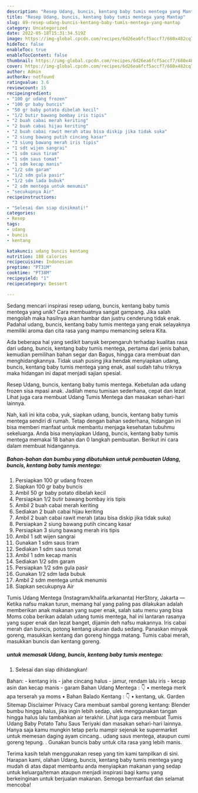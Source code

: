 ```yaml
---
description: "Resep Udang, buncis, kentang baby tumis mentega yang Mantap"
title: "Resep Udang, buncis, kentang baby tumis mentega yang Mantap"
slug: 89-resep-udang-buncis-kentang-baby-tumis-mentega-yang-mantap
category: Uncategorized
date: 2022-05-18T15:31:34.519Z
image: https://img-global.cpcdn.com/recipes/6d26ea6fcf5accf7/680x482cq70/udang-buncis-kentang-baby-tumis-mentega-foto-resep-utama.jpg
hideToc: false
enableToc: true
enableTocContent: false
thumbnail: https://img-global.cpcdn.com/recipes/6d26ea6fcf5accf7/680x482cq70/udang-buncis-kentang-baby-tumis-mentega-foto-resep-utama.jpg
cover: https://img-global.cpcdn.com/recipes/6d26ea6fcf5accf7/680x482cq70/udang-buncis-kentang-baby-tumis-mentega-foto-resep-utama.jpg
author: Admin
authorAv: notfound
ratingvalue: 3.6
reviewcount: 15
recipeingredient:
- "100 gr udang frozen"
- "100 gr baby buncis"
- "50 gr baby potato dibelah kecil"
- "1/2 butir bawang bombay iris tipis"
- "2 buah cabai merah keriting"
- "2 buah cabai hijau keriting"
- "2 buah cabai rawit merah atau bisa diskip jika tidak suka"
- "2 siung bawang putih cincang kasar"
- "3 siung bawang merah iris tipis"
- "1 sdt wijen sangrai"
- "1 sdm saus tiram"
- "1 sdm saus tomat"
- "1 sdm kecap manis"
- "1/2 sdm garam"
- "1/2 sdm gula pasir"
- "1/2 sdm lada bubuk"
- "2 sdm mentega untuk menumis"
- "secukupnya Air"
recipeinstructions:

- "Selesai dan siap dinikmati!"
categories:
- Resep
tags:
- udang
- buncis
- kentang

katakunci: udang buncis kentang 
nutrition: 188 calories
recipecuisine: Indonesian
preptime: "PT31M"
cooktime: "PT38M"
recipeyield: "1"
recipecategory: Dessert

---
```





Sedang mencari inspirasi resep udang, buncis, kentang baby tumis mentega yang unik? Cara membuatnya sangat gampang. Jika salah mengolah maka hasilnya akan hambar dan justru cenderung tidak enak. Padahal udang, buncis, kentang baby tumis mentega yang enak selayaknya memiliki aroma dan cita rasa yang mampu memancing selera Kita.





Ada beberapa hal yang sedikit banyak berpengaruh terhadap kualitas rasa dari udang, buncis, kentang baby tumis mentega, pertama dari jenis bahan, kemudian pemilihan bahan segar dan Bagus, hingga cara membuat dan menghidangkannya. Tidak usah pusing jika hendak menyiapkan udang, buncis, kentang baby tumis mentega yang enak,      asal sudah tahu triknya maka hidangan ini dapat menjadi sajian spesial.














Resep Udang, buncis, kentang baby tumis mentega. Kebetulan ada udang frozen sisa mpasi anak. Jadilah menu tumisan sederhana, cepat dan lezat Lihat juga cara membuat Udang Tumis Mentega dan masakan sehari-hari lainnya.






Nah, kali ini kita coba, yuk, siapkan udang, buncis, kentang baby tumis mentega sendiri di rumah. Tetap dengan bahan sederhana, hidangan ini bisa memberi manfaat untuk membantu menjaga kesehatan tubuhmu sekeluarga. Anda bisa menyiapkan Udang, buncis, kentang baby tumis mentega memakai 18 bahan dan 0 langkah pembuatan. Berikut ini cara dalam membuat hidangannya.

<!--inarticleads1-->

##### Bahan-bahan dan bumbu yang dibutuhkan untuk pembuatan Udang, buncis, kentang baby tumis mentega:

1. Persiapkan 100 gr udang frozen
1. Siapkan 100 gr baby buncis
1. Ambil 50 gr baby potato dibelah kecil
1. Persiapkan 1/2 butir bawang bombay iris tipis
1. Ambil 2 buah cabai merah keriting
1. Sediakan 2 buah cabai hijau keriting
1. Ambil 2 buah cabai rawit merah (atau bisa diskip jika tidak suka)
1. Persiapkan 2 siung bawang putih cincang kasar
1. Persiapkan 3 siung bawang merah iris tipis
1. Ambil 1 sdt wijen sangrai
1. Gunakan 1 sdm saus tiram
1. Sediakan 1 sdm saus tomat
1. Ambil 1 sdm kecap manis
1. Sediakan 1/2 sdm garam
1. Persiapkan 1/2 sdm gula pasir
1. Gunakan 1/2 sdm lada bubuk
1. Ambil 2 sdm mentega untuk menumis
1. Siapkan secukupnya Air


Tumis Udang Mentega (Instagram/khalifa.arkananta) HerStory, Jakarta — Ketika nafsu makan turun, memang hal yang paling pas dilakukan adalah memberikan anak makanan yang super enak, salah satu menu yang bisa Moms coba berikan adalah udang tumis mentega, hal ini lantaran rasanya yang super enak dan lezat banget, dijamin deh nafsu makannya. Iris cabai merah dan buncis, potong kentang ukuran dadu sedang. Panaskan minyak goreng, masukkan kentang dan goreng hingga matang. Tumis cabai merah, masukkan buncis dan kentang goreng. 

<!--inarticleads2-->

#####  untuk memasak Udang, buncis, kentang baby tumis mentega:


1. Selesai dan siap dihidangkan!

Bahan: - kentang iris - jahe cincang halus - jamur, rendam lalu iris - kecap asin dan kecap manis - garam Bahan Udang Mentega : 👇 • mentega merk apa terserah ya moms • Bahan Balado Kentang : 👇 • kentang, uk. Garden Sitemap Disclaimer Privacy Cara membuat sambal goreng kentang: Blender bumbu hingga halus, jika ingin lebih sedap, ulek menggunakan tangan hingga halus lalu tambahkan air terakhir. Lihat juga cara membuat Tumis Udang Baby Potato Tahu Saus Teriyaki dan masakan sehari-hari lainnya. Hanya saja kamu mungkin tetap perlu mampir sejenak ke supermarket untuk memesan daging ayam cincang.. udang saus mentega, ataupun cumi goreng tepung. . Gunakan buncis baby untuk cita rasa yang lebih manis. 

Terima kasih telah menggunakan resep yang tim kami tampilkan di sini. Harapan kami, olahan Udang, buncis, kentang baby tumis mentega yang mudah di atas dapat membantu anda menyiapkan makanan yang sedap untuk keluarga/teman ataupun menjadi inspirasi bagi kamu yang berkeinginan untuk berjualan makanan. Semoga bermanfaat dan selamat mencoba!
